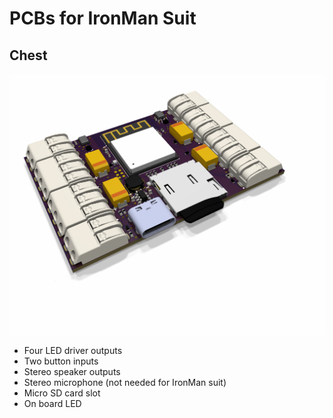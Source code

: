 # PCBs for IronMan Suit

## Chest

![Chest board](Chest/Chest.png)

- Four LED driver outputs
- Two button inputs
- Stereo speaker outputs
- Stereo microphone (not needed for IronMan suit)
- Micro SD card slot
- On board LED
